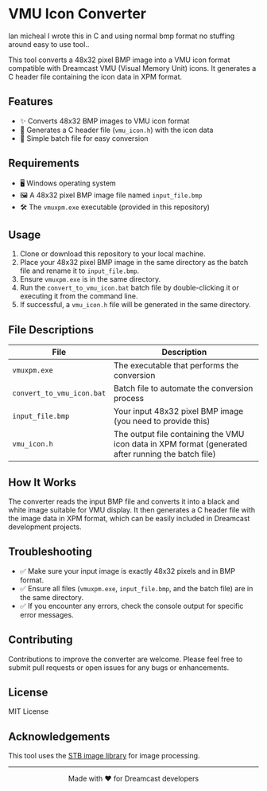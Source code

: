 # VMU Icon Converter

Ian micheal
I wrote this in C and using normal bmp format no stuffing around easy to use tool..

This tool converts a 48x32 pixel BMP image into a VMU icon format compatible with Dreamcast VMU (Visual Memory Unit) icons. It generates a C header file containing the icon data in XPM format.

## Features

- ✨ Converts 48x32 BMP images to VMU icon format
- 📄 Generates a C header file (`vmu_icon.h`) with the icon data
- 🚀 Simple batch file for easy conversion

## Requirements

- 🖥️ Windows operating system
- 🖼️ A 48x32 pixel BMP image file named `input_file.bmp`
- 🛠️ The `vmuxpm.exe` executable (provided in this repository)

## Usage

1. Clone or download this repository to your local machine.
2. Place your 48x32 pixel BMP image in the same directory as the batch file and rename it to `input_file.bmp`.
3. Ensure `vmuxpm.exe` is in the same directory.
4. Run the `convert_to_vmu_icon.bat` batch file by double-clicking it or executing it from the command line.
5. If successful, a `vmu_icon.h` file will be generated in the same directory.

## File Descriptions

| File | Description |
|------|-------------|
| `vmuxpm.exe` | The executable that performs the conversion |
| `convert_to_vmu_icon.bat` | Batch file to automate the conversion process |
| `input_file.bmp` | Your input 48x32 pixel BMP image (you need to provide this) |
| `vmu_icon.h` | The output file containing the VMU icon data in XPM format (generated after running the batch file) |

## How It Works

The converter reads the input BMP file and converts it into a black and white image suitable for VMU display. It then generates a C header file with the image data in XPM format, which can be easily included in Dreamcast development projects.

## Troubleshooting

- ✅ Make sure your input image is exactly 48x32 pixels and in BMP format.
- ✅ Ensure all files (`vmuxpm.exe`, `input_file.bmp`, and the batch file) are in the same directory.
- ✅ If you encounter any errors, check the console output for specific error messages.

## Contributing

Contributions to improve the converter are welcome. Please feel free to submit pull requests or open issues for any bugs or enhancements.

## License

 MIT License

## Acknowledgements

This tool uses the [STB image library](https://github.com/nothings/stb) for image processing.

---

<p align="center">
  Made with ❤️ for Dreamcast developers
</p>
